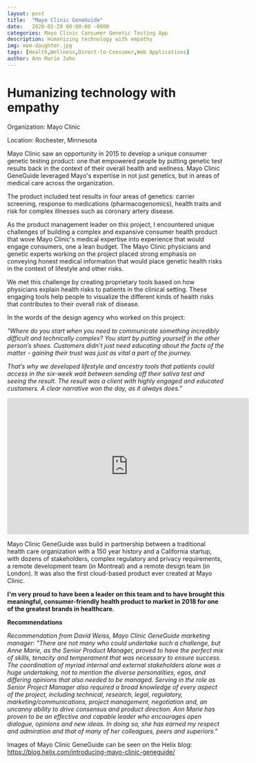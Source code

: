 ```yaml
---
layout: post
title:  "Mayo Clinic GeneGuide"
date:   2020-02-20 00:00:00 -0600
categories: Mayo Clinic Consumer Genetic Testing App
description: Humanizing technology with empathy
img: mom-daughter.jpg
tags: [Health,Wellness,Direct-to-Consumer,Web Applications]
author: Ann Marie Jahn
---
```

# Humanizing technology with empathy 

Organization: Mayo Clinic

Location: Rochester, Minnesota

Mayo Clinic saw an opportunity in 2015 to develop a unique consumer genetic testing product: one that empowered people by putting genetic test results back in the context of their overall health and wellness. Mayo Clinic GeneGuide leveraged Mayo's expertise in not just genetics, but in areas of medical care across the organization. 

The product included test results in four areas of genetics: carrier screening, response to medications (pharmacogenomics), health traits and risk for complex illnesses such as coronary artery disease.

As the product management leader on this project, I encountered unique challenges of building a complex and expansive consumer health product that wove Mayo Clinic's medical expertise into experience that would engage consumers, one a lean budget. The Mayo Clinic physicians and genetic experts working on the project placed strong emphasis on conveying honest medical information that would place genetic health risks in the context of lifestyle and other risks.

We met this challenge by creating proprietary tools based on how physicians explain health risks to patients in the clinical setting. These engaging tools help people to visualize the different kinds of health risks that contributes to their overall risk of disease. 

In the words of the design agency who worked on this project:

_"Where do you start when you need to communicate something incredibly difficult and technically complex? You start by putting yourself in the other person’s shoes. Customers didn’t just need educating about the facts of the matter - gaining their trust was just as vital a part of the journey._

_That’s why we developed lifestyle and ancestry tools that patients could access in the six-week wait between sending off their saliva test and seeing the result. The result was a client with highly engaged and educated customers. A clear narrative won the day, as it always does."_

<iframe width="560" height="315" src="https://www.youtube.com/embed/vOcFGAIm3VQ" frameborder="0" allow="accelerometer; autoplay; encrypted-media; gyroscope; picture-in-picture" allowfullscreen></iframe>

Mayo Clinic GeneGuide was build in partnership between a traditional health care organization with a 150 year history and a California startup, with dozens of stakeholders, complex regulatory and privacy requirements, a remote development team (in Montreal) and a remote design team (in London). It was also the first cloud-based product ever created at Mayo Clinic. 

**I'm very proud to have been a leader on this team and to have brought this meaningful, consumer-friendly health product to market in 2018 for one of the greatest brands in healthcare.**

**Recommendations**

_Recommendation from David Weiss, Mayo Clinic GeneGuide marketing manager: "There are not many who could undertake such a challenge, but Anne Marie, as the Senior Product Manager, proved to have the perfect mix of skills, tenacity and temperament that was necessary to ensure success. The coordination of myriad internal and external stakeholders alone was a huge undertaking, not to mention the diverse personalities, egos, and differing opinions that also needed to be managed. Serving in the role as Senior Project Manager also required a broad knowledge of every aspect of the project, including technical, research, legal, regulatory, marketing/communications, project management, negotiation and, an uncanny ability to drive consensus and product direction. Ann Marie has proven to be an effective and capable leader who encourages open dialogue, opinions and new ideas. In doing so, she has earned my respect and admiration and that of many of her colleagues, peers and superiors."_

Images of Mayo Clinic GeneGuide can be seen on the Helix blog: https://blog.helix.com/introducing-mayo-clinic-geneguide/